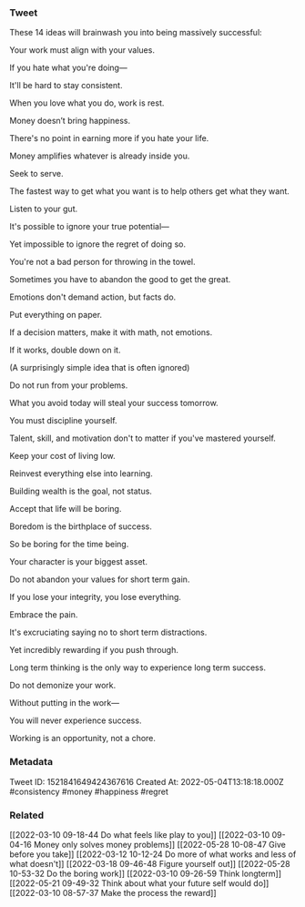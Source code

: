 ### Tweet
These 14 ideas will brainwash you into being massively successful:

Your work must align with your values.

If you hate what you're doing—

It'll be hard to stay consistent.

When you love what you do, work is rest.

Money doesn’t bring happiness.

There's no point in earning more if you hate your life.

Money amplifies whatever is already inside you.

Seek to serve.

The fastest way to get what you want is to help others get what they want.

Listen to your gut.

It's possible to ignore your true potential—

Yet impossible to ignore the regret of doing so.

You're not a bad person for throwing in the towel.

Sometimes you have to abandon the good to get the great.

Emotions don't demand action, but facts do.

Put everything on paper.

If a decision matters, make it with math, not emotions.

If it works, double down on it.

(A surprisingly simple idea that is often ignored)

Do not run from your problems.

What you avoid today will steal your success tomorrow.

You must discipline yourself.

Talent, skill, and motivation don't to matter if you've mastered yourself.

Keep your cost of living low.

Reinvest everything else into learning.

Building wealth is the goal, not status.

Accept that life will be boring.

Boredom is the birthplace of success.

So be boring for the time being.

Your character is your biggest asset.

Do not abandon your values for short term gain.

If you lose your integrity, you lose everything.

Embrace the pain.

It's excruciating saying no to short term distractions.

Yet incredibly rewarding if you push through.

Long term thinking is the only way to experience long term success.

Do not demonize your work.

Without putting in the work—

You will never experience success.

Working is an opportunity, not a chore.

### Metadata
Tweet ID: 1521841649424367616
Created At: 2022-05-04T13:18:18.000Z
#consistency 
#money 
#happiness 
#regret 

### Related
[[2022-03-10 09-18-44 Do what feels like play to you]]
[[2022-03-10 09-04-16 Money only solves money problems]]
[[2022-05-28 10-08-47 Give before you take]]
[[2022-03-12 10-12-24 Do more of what works and less of what doesn't]]
[[2022-03-18 09-46-48 Figure yourself out]]
[[2022-05-28 10-53-32 Do the boring work]]
[[2022-03-10 09-26-59 Think longterm]]
[[2022-05-21 09-49-32 Think about what your future self would do]]
[[2022-03-10 08-57-37 Make the process the reward]]

